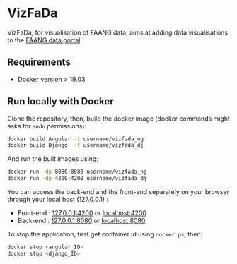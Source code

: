 # VizFaDa

VizFaDa, for visualisation of FAANG data, aims at adding data visualisations to the [FAANG data portal](https://data.faang.org).

## Requirements

* Docker version > 19.03

## Run locally with Docker

Clone the repository, then, build the docker image (docker commands might asks for `sudo` permissions):

```bash
docker build Angular -t username/vizfada_ng
docker build Django  -t username/vizfada_dj
```

And run the built images using:

```bash
docker run -dp 8080:8080 username/vizfada_ng
docker run -dp 4200:4200 username/vizfada_dj
```

You can access the back-end and the front-end separately on your browser through your local host (127.0.0.1) :

* Front-end : [127.0.0.1:4200](http://127.0.0.1:4200) or [localhost:4200](http://localhost:4200/)
* Back-end : [127.0.0.1:8080](http://127.0.0.1:8080) or [localhost:8080](http://localhost:8080/)

To stop the application, first get container id using `docker ps`, then:

```bash
docker stop <angular_ID>
docker stop <django_ID>
```
